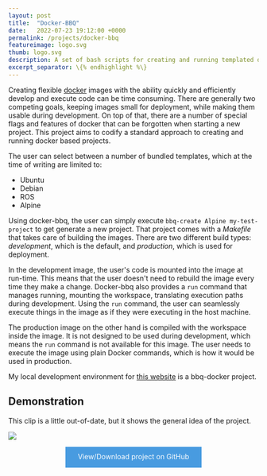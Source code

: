 ```yaml
---
layout: post
title:  "Docker-BBQ"
date:   2022-07-23 19:12:00 +0000
permalink: /projects/docker-bbq
featureimage: logo.svg
thumb: logo.svg
description: A set of bash scripts for creating and running templated docker projects
excerpt_separator: \{% endhighlight %\}
---
```

Creating flexible [docker](https://www.docker.com/) images with the ability quickly and efficiently develop and execute code can be time consuming.
There are generally two competing goals, keeping images small for deployment, while making them usable during development.
On top of that, there are a number of special flags and features of docker that can be forgotten when starting a new project.
This project aims to codify a standard approach to creating and running docker based projects.

The user can select between a number of bundled templates, which at the time of writing are limited to:
* Ubuntu
* Debian
* ROS
* Alpine

Using docker-bbq, the user can simply execute `bbq-create Alpine my-test-project` to get generate a new project.
That project comes with a *Makefile* that takes care of building the images.
There are two different build types: *development*, which is the default, and *production*, which is used for deployment.

In the development image, the user's code is mounted into the image at run-time.
This means that the user doesn't need to rebuild the image every time they make a change.
Docker-bbq also provides a `run` command that manages running, mounting the workspace, translating execution paths during development.
Using the `run` command, the user can seamlessly execute things in the image as if they were executing in the host machine.

The production image on the other hand is compiled with the workspace inside the image.
It is not designed to be used during development, which means the `run` command is not available for this image.
The user needs to execute the image using plain Docker commands, which is how it would be used in production.

My local development environment for [this website](https://github.com/MarkHedleyJones/markhedleyjones.github.io) is a bbq-docker project.

## Demonstration
This clip is a little out-of-date, but it shows the general idea of the project.

![](https://camo.githubusercontent.com/46521bd0959c1b7347439da0c87cacf38846edc036de2872f03c4eaa36522583/68747470733a2f2f7261772e6769746875622e636f6d2f6d61726b6865646c65796a6f6e65732f646f636b65722d6262712f6d61737465722f6d656469612f64656d6f2e676966)

<p style="text-align: center;">
  <a style="
    background-color: #489be0;
    color: #fff;
    border: none;
    vertical-align: middle;
    line-height: 40px;
    min-height: 42px;
    font-size: 14px;
    text-decoration: none;
    text-align: center;
    display: inline-block;
    padding: 0 25px;
    " href="https://github.com/MarkHedleyJones/docker-bbq">
    View/Download project on GitHub
  </a>
</p>
